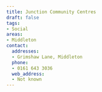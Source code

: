 ```yaml
---
title: Junction Community Centres
draft: false
tags:
- Social
areas:
- Middleton
contact:
  addresses:
  - Grimshaw Lane, Middleton
  phone:
  - 0161 643 3036
  web_address:
  - Not known
---
```


